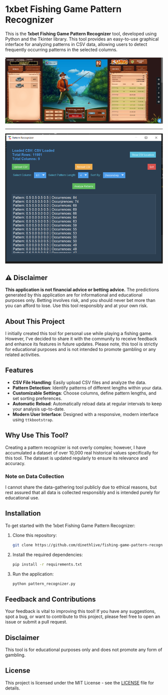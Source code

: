 # 1xbet Fishing Game Pattern Recognizer

This is the **1xbet Fishing Game Pattern Recognizer** tool, developed using Python and the Tkinter library. This tool provides an easy-to-use graphical interface for analyzing patterns in CSV data, allowing users to detect frequently occurring patterns in the selected columns.
<br> <br>
<img src="https://github.com/dinethlive/fishing-game-pattern-recognizer/blob/main/screenshots/game-1.png?raw=true">
<hr>
<img src="https://github.com/dinethlive/fishing-game-pattern-recognizer/blob/main/screenshots/results-1.png?raw=true">

## ⚠️ Disclaimer

**This application is not financial advice or betting advice.** The predictions generated by this application are for informational and educational purposes only. Betting involves risk, and you should never bet more than you can afford to lose. Use this tool responsibly and at your own risk.

## About This Project

I initially created this tool for personal use while playing a fishing game. However, I've decided to share it with the community to receive feedback and enhance its features in future updates. Please note, this tool is strictly for educational purposes and is not intended to promote gambling or any related activities.

## Features

- **CSV File Handling**: Easily upload CSV files and analyze the data.
- **Pattern Detection**: Identify patterns of different lengths within your data.
- **Customizable Settings**: Choose columns, define pattern lengths, and set sorting preferences.
- **Automatic Reload**: Automatically reload data at regular intervals to keep your analysis up-to-date.
- **Modern User Interface**: Designed with a responsive, modern interface using `ttkbootstrap`.

## Why Use This Tool?

Creating a pattern recognizer is not overly complex; however, I have accumulated a dataset of over 10,000 real historical values specifically for this tool. The dataset is updated regularly to ensure its relevance and accuracy.

### Note on Data Collection

I cannot share the data-gathering tool publicly due to ethical reasons, but rest assured that all data is collected responsibly and is intended purely for educational use.

## Installation

To get started with the 1xbet Fishing Game Pattern Recognizer:

1. Clone this repository:
    ```sh
    git clone https://github.com/dinethlive/fishing-game-pattern-recognizer.git
    ```

2. Install the required dependencies:
    ```sh
    pip install -r requirements.txt
    ```

3. Run the application:
    ```sh
    python pattern_recognizer.py
    ```

## Feedback and Contributions

Your feedback is vital to improving this tool! If you have any suggestions, spot a bug, or want to contribute to this project, please feel free to open an issue or submit a pull request.

## Disclaimer

This tool is for educational purposes only and does not promote any form of gambling.

## License

This project is licensed under the MIT License - see the [LICENSE](LICENSE) file for details.
